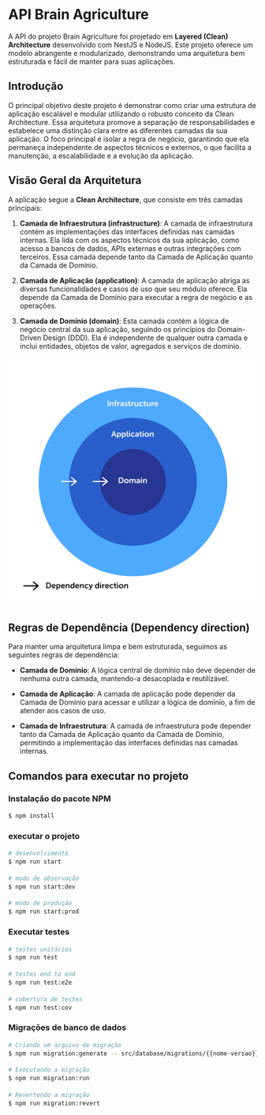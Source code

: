 # API Brain Agriculture

A API do projeto Brain Agriculture foi projetado em **Layered (Clean) Architecture** desenvolvido com NestJS e NodeJS. Este projeto oferece um modelo abrangente e modularizado, demonstrando uma arquitetura bem estruturada e fácil de manter para suas aplicações.

## Introdução

O principal objetivo deste projeto é demonstrar como criar uma estrutura de aplicação escalável e modular utilizando o robusto conceito da Clean Architecture. Essa arquitetura promove a separação de responsabilidades e estabelece uma distinção clara entre as diferentes camadas da sua aplicação. O foco principal é isolar a regra de negócio, garantindo que ela permaneça independente de aspectos técnicos e externos, o que facilita a manutenção, a escalabilidade e a evolução da aplicação.

## Visão Geral da Arquitetura

A aplicação segue a **Clean Architecture**, que consiste em três camadas principais:

1. **Camada de Infraestrutura (infrastructure)**: A camada de infraestrutura contém as implementações das interfaces definidas nas camadas internas. Ela lida com os aspectos técnicos da sua aplicação, como acesso a bancos de dados, APIs externas e outras integrações com terceiros. Essa camada depende tanto da Camada de Aplicação quanto da Camada de Domínio.

2. **Camada de Aplicação (application)**: A camada de aplicação abriga as diversas funcionalidades e casos de uso que seu módulo oferece. Ela depende da Camada de Domínio para executar a regra de negócio e as operações.

3. **Camada de Domínio (domain)**: Esta camada contém a lógica de negócio central da sua aplicação, seguindo os princípios do Domain-Driven Design (DDD). Ela é independente de qualquer outra camada e inclui entidades, objetos de valor, agregados e serviços de domínio.

![Architecture Diagram](Layers.png)

## Regras de Dependência (Dependency direction)

Para manter uma arquitetura limpa e bem estruturada, seguimos as seguintes regras de dependência:

- **Camada de Domínio**: A lógica central de domínio não deve depender de nenhuma outra camada, mantendo-a desacoplada e reutilizável.

- **Camada de Aplicação**: A camada de aplicação pode depender da Camada de Domínio para acessar e utilizar a lógica de domínio, a fim de atender aos casos de uso.

- **Camada de Infraestrutura**: A camada de infraestrutura pode depender tanto da Camada de Aplicação quanto da Camada de Domínio, permitindo a implementação das interfaces definidas nas camadas internas.

## Comandos para executar no projeto

### Instalação do pacote NPM

```bash
$ npm install
```

### executar o projeto

```bash
# desenvolvimento
$ npm run start

# modo de observação
$ npm run start:dev

# modo de produção
$ npm run start:prod
```

### Executar testes

```bash
# testes unitários
$ npm run test

# testes end to end
$ npm run test:e2e

# cobertura de testes
$ npm run test:cov
```

### Migrações de banco de dados

```bash
# Criando um arquivo de migração
$ npm run migration:generate -- src/database/migrations/{{nome-versao}}

# Executando a migração
$ npm run migration:run

# Revertendo a migração
$ npm run migration:revert
```
